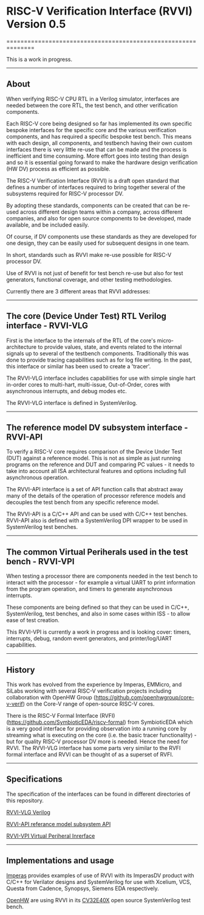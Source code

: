 # RISC-V Verification Interface (RVVI) Version 0.5
==============================================================

This is a work in progress.

-----
## About

When verifying RISC-V CPU RTL in a Verilog simulator, interfaces are needed
between the core RTL, the test bench, and other verification components.

Each RISC-V core being designed so far has implemented its own specific bespoke
interfaces for the specific core and the various verification components, and
has required a specific bespoke test bench. This means with each design, all
components, and testbench having their own custom interfaces there is very
little re-use that can be made and the process is inefficient and time
consuming. More effort goes into testing than design and so it is essential
going forward to make the hardware design verification (HW DV) process as
efficient as possible.

The RISC-V Verification Interface (RVVI) is a draft open standard that defines a
number of interfaces required to bring together several of the subsystems
required for RISC-V processor DV.

By adopting these standards, components can be created that can be re-used
across different design teams within a company, across different companies, and
also for open source components to be developed, made available, and be included
easily.

Of course, if DV components use these standards as they are developed for one
design, they can be easily used for subsequent designs in one team.

In short, standards such as RVVI make re-use possible for RISC-V processor DV.

Use of RVVI is not just of benefit for test bench re-use but also for test
generators, functional coverage, and other testing methodologies.

Currently there are 3 different areas that RVVI addresses:


-----
## The core (Device Under Test) RTL Verilog interface - RVVI-VLG

First is the interface to the internals of the RTL of the core's
micro-architecture to provide values, state, and events related to the internal
signals up to several of the testbench components. Traditionally this was done
to provide tracing capabilities such as for log file writing. In the past, this
interface or similar has been used to create a 'tracer'.

The RVVI-VLG interface includes capabilities for use with simple single hart
in-order cores to multi-hart, multi-issue, Out-of-Order, cores with asynchronous
interrupts, and debug modes etc.

The RVVI-VLG interface is defined in SystemVerilog.


-----
## The reference model DV subsystem interface - RVVI-API

To verify a RISC-V core requires comparison of the Device Under Test (DUT)
against a reference model. This is not as simple as just running programs on the
reference and DUT and comparing PC values - it needs to take into account all
ISA architectural features and options including full asynchronous operation.

The RVVI-API interface is a set of API function calls that abstract away many of
the details of the operation of processor reference models and decouples the
test bench from any specific reference model.

The RVVI-API is a C/C++ API and can be used with C/C++ test benches. RVVI-API
also is defined with a SystemVerilog DPI wrapper to be used in SystemVerilog
test benches.


-----
## The common Virtual Periherals used in the test bench - RVVI-VPI

When testing a processor there are components needed in the test bench to
interact with the processor - for example a virtual UART to print information
from the program operation, and timers to generate asynchronous interrupts.

These components are being defined so that they can be used in C/C++,
SystemVerilog, test benches, and also in some cases within ISS - to allow ease
of test creation.

This RVVI-VPI is currently a work in progress and is looking cover: timers,
interrupts, debug, random event generators, and printer/log/UART capabilities.


-------
## History

This work has evolved from the experience by Imperas, EMMicro, and SiLabs
working with several RISC-V verification projects including collaboration with
OpenHW Group (https://github.com/openhwgroup/core-v-verif) on the Core-V range
of open-source RISC-V cores.

There is the RISC-V Formal Interface (RVFI)
(https://github.com/SymbioticEDA/riscv-formal) from SymbioticEDA which is a very
good interface for providing observation into a running core by streaming what
is executing on the core (i.e. the basic tracer functionality) - but for quality
RISC-V processor DV more is needed. Hence the need for RVVI. The RVVI-VLG
interface has some parts very similar to the RVFI formal interface and RVVI can
be thought of as a superset of RVFI.


-------------
## Specifications

The specification of the interfaces can be found in different directories of
this repository.

[RVVI-VLG Verilog](RVVI-VLG)

[RVVI-API referance model subsystem API](RVVI-API)

[RVVI-VPI Virtual Periheral Inrerface](RVVI-VPI)


--------------
## Implementations and usage

[Imperas](https://www.imperas.com/imperasdv) provides examples of use of RVVI
with its ImperasDV product with C/C++ for Verilator designs and SystemVerilog
for use with Xcelium, VCS, Questa from Cadence, Synopsys, Siemens EDA
respectively.

[OpenHW](https://www.openhwgroup.org/) are using RVVI in its
[CV32E40X](https://github.com/openhwgroup/core-v-verif/tree/master/cv32e40x)
open source SystemVerilog test bench.
